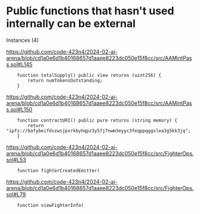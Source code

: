 # Public functions that hasn't used internally can be external

Instances (4)

https://github.com/code-423n4/2024-02-ai-arena/blob/cd1a0e6d1b40168657d1aaee8223dc050e15f8cc/src/AAMintPass.sol#L145
```solidity
    function totalSupply() public view returns (uint256) {
        return numTokensOutstanding;
    }
```
https://github.com/code-423n4/2024-02-ai-arena/blob/cd1a0e6d1b40168657d1aaee8223dc050e15f8cc/src/AAMintPass.sol#L150
```solidity
    function contractURI() public pure returns (string memory) {
        return "ipfs://bafybeifdvzwsjpxrkbyhqpz3y57j7nwm3eyyc3feqppqggslea3g5kk3jq";
    }
```
https://github.com/code-423n4/2024-02-ai-arena/blob/cd1a0e6d1b40168657d1aaee8223dc050e15f8cc/src/FighterOps.sol#L53
```solidity
    function fighterCreatedEmitter(
```
https://github.com/code-423n4/2024-02-ai-arena/blob/cd1a0e6d1b40168657d1aaee8223dc050e15f8cc/src/FighterOps.sol#L79
```solidity
    function viewFighterInfo(
```